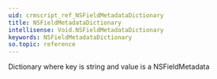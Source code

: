 ```yaml
---
uid: crmscript_ref_NSFieldMetadataDictionary
title: NSFieldMetadataDictionary
intellisense: Void.NSFieldMetadataDictionary
keywords: NSFieldMetadataDictionary
so.topic: reference
---
```


Dictionary where key is string and value is a NSFieldMetadata

